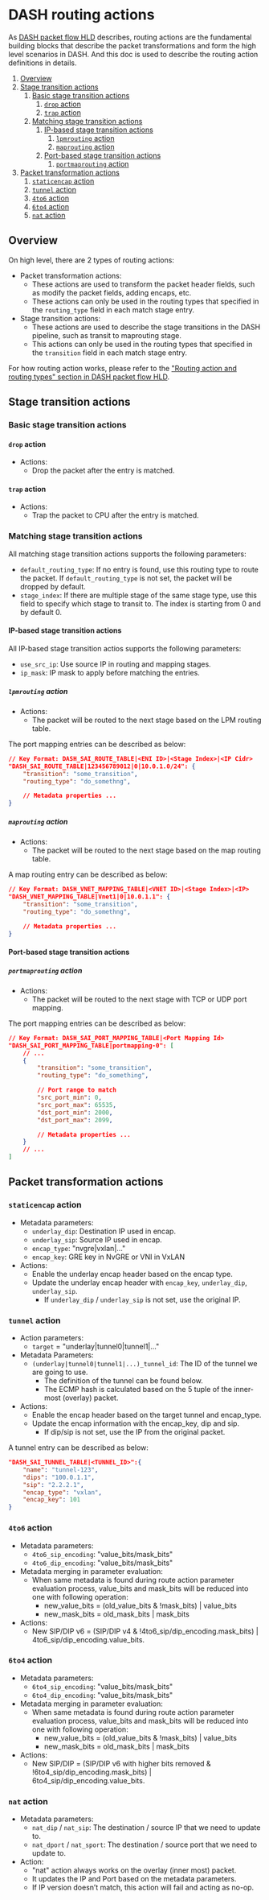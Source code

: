 # DASH routing actions

As [DASH packet flow HLD](../general/dash-sai-pipeline-packet-flow.md) describes, routing actions are the fundamental building blocks that describe the packet transformations and form the high level scenarios in DASH. And this doc is used to describe the routing action definitions in details.

1. [Overview](#overview)
2. [Stage transition actions](#stage-transition-actions)
   1. [Basic stage transition actions](#basic-stage-transition-actions)
      1. [`drop` action](#drop-action)
      2. [`trap` action](#trap-action)
   2. [Matching stage transition actions](#matching-stage-transition-actions)
      1. [IP-based stage transition actions](#ip-based-stage-transition-actions)
         1. [`lpmrouting` action](#lpmrouting-action)
         2. [`maprouting` action](#maprouting-action)
      2. [Port-based stage transition actions](#port-based-stage-transition-actions)
         1. [`portmaprouting` action](#portmaprouting-action)
3. [Packet transformation actions](#packet-transformation-actions)
   1. [`staticencap` action](#staticencap-action)
   2. [`tunnel` action](#tunnel-action)
   3. [`4to6` action](#4to6-action)
   4. [`6to4` action](#6to4-action)
   5. [`nat` action](#nat-action)

## Overview

On high level, there are 2 types of routing actions:

- Packet transformation actions:
  - These actions are used to transform the packet header fields, such as modify the packet fields, adding encaps, etc.
  - These actions can only be used in the routing types that specified in the `routing_type` field in each match stage entry.
- Stage transition actions:
  - These actions are used to describe the stage transitions in the DASH pipeline, such as transit to maprouting stage.
  - This actions can only be used in the routing types that specified in the `transition` field in each match stage entry.

For how routing action works, please refer to the ["Routing action and routing types" section in DASH packet flow HLD](../general/dash-sai-pipeline-packet-flow.md#57-routing-actions-and-routing-types).

## Stage transition actions

### Basic stage transition actions

#### `drop` action

- Actions:
  - Drop the packet after the entry is matched.

#### `trap` action

- Actions:
  - Trap the packet to CPU after the entry is matched.

### Matching stage transition actions

All matching stage transition actions supports the following parameters:

- `default_routing_type`: If no entry is found, use this routing type to route the packet. If `default_routing_type` is not set, the packet will be dropped by default.
- `stage_index`: If there are multiple stage of the same stage type, use this field to specify which stage to transit to. The index is starting from 0 and by default 0.

#### IP-based stage transition actions

All IP-based stage transition actios supports the following parameters:

- `use_src_ip`: Use source IP in routing and mapping stages.
- `ip_mask`: IP mask to apply before matching the entries.

##### `lpmrouting` action

- Actions:
  - The packet will be routed to the next stage based on the LPM routing table.

The port mapping entries can be described as below:

```json
// Key Format: DASH_SAI_ROUTE_TABLE|<ENI ID>|<Stage Index>|<IP Cidr>
"DASH_SAI_ROUTE_TABLE|123456789012|0|10.0.1.0/24": {
    "transition": "some_transition",
    "routing_type": "do_somethng",

    // Metadata properties ...
}
```

##### `maprouting` action

- Actions:
  - The packet will be routed to the next stage based on the map routing table.

A map routing entry can be described as below:

```json
// Key Format: DASH_VNET_MAPPING_TABLE|<VNET ID>|<Stage Index>|<IP>
"DASH_VNET_MAPPING_TABLE|Vnet1|0|10.0.1.1": {
    "transition": "some_transition",
    "routing_type": "do_somethng",

    // Metadata properties ...
}
```

#### Port-based stage transition actions

##### `portmaprouting` action

- Actions:
  - The packet will be routed to the next stage with TCP or UDP port mapping.

The port mapping entries can be described as below:

```json
// Key Format: DASH_SAI_PORT_MAPPING_TABLE|<Port Mapping Id>
"DASH_SAI_PORT_MAPPING_TABLE|portmapping-0": [
    // ...
    {
        "transition": "some_transition",
        "routing_type": "do_something",

        // Port range to match
        "src_port_min": 0,
        "src_port_max": 65535,
        "dst_port_min": 2000,
        "dst_port_max": 2099,

        // Metadata properties ...
    }
    // ...
]
```

## Packet transformation actions

### `staticencap` action

- Metadata parameters:
  - `underlay_dip`: Destination IP used in encap.
  - `underlay_sip`: Source IP used in encap.
  - `encap_type`: "nvgre|vxlan|…"
  - `encap_key`: GRE key in NvGRE or VNI in VxLAN
- Actions:
  - Enable the underlay encap header based on the encap type.
  - Update the underlay encap header with `encap_key`, `underlay_dip`, `underlay_sip`.
    - If `underlay_dip` / `underlay_sip` is not set, use the original IP.

### `tunnel` action

- Action parameters:
  - `target` = "underlay|tunnel0|tunnel1|..."
- Metadata Parameters:
  - `(underlay|tunnel0|tunnel1|...)_tunnel_id`: The ID of the tunnel we are going to use. 
    - The definition of the tunnel can be found below.
    - The ECMP hash is calculated based on the 5 tuple of the inner-most (overlay) packet.
- Actions:
  - Enable the encap header based on the target tunnel and encap_type.
  - Update the encap information with the encap_key, dip and sip.
    - If dip/sip is not set, use the IP from the original packet. 

A tunnel entry can be described as below:

```json
"DASH_SAI_TUNNEL_TABLE|<TUNNEL_ID>":{
    "name": "tunnel-123",
    "dips": "100.0.1.1",
    "sip": "2.2.2.1",
    "encap_type": "vxlan",
    "encap_key": 101
}
```
### `4to6` action

- Metadata parameters:
  - `4to6_sip_encoding`: "value_bits/mask_bits"
  - `4to6_dip_encoding`: "value_bits/mask_bits"
- Metadata merging in parameter evaluation:
  - When same metadata is found during route action parameter evaluation process, value_bits and mask_bits will be reduced into one with following operation:
    - new_value_bits = (old_value_bits & !mask_bits) | value_bits
    - new_mask_bits = old_mask_bits | mask_bits
- Actions:
  - New SIP/DIP v6 = (SIP/DIP v4 & !4to6_sip/dip_encoding.mask_bits) | 4to6_sip/dip_encoding.value_bits.

### `6to4` action

- Metadata parameters:
  - `6to4_sip_encoding`: "value_bits/mask_bits"
  - `6to4_dip_encoding`: "value_bits/mask_bits"
- Metadata merging in parameter evaluation:
  - When same metadata is found during route action parameter evaluation process, value_bits and mask_bits will be reduced into one with following operation:
    - new_value_bits = (old_value_bits & !mask_bits) | value_bits
    - new_mask_bits = old_mask_bits | mask_bits
- Actions:
  - New SIP/DIP = (SIP/DIP v6 with higher bits removed & !6to4_sip/dip_encoding.mask_bits) | 6to4_sip/dip_encoding.value_bits.

### `nat` action

- Metadata parameters:
  - `nat_dip` / `nat_sip`: The destination / source IP that we need to update to.
  - `nat_dport` / `nat_sport`: The destination / source port that we need to update to.
- Action:
  - "nat" action always works on the overlay (inner most) packet.
  - It updates the IP and Port based on the metadata parameters.
  - If IP version doesn’t match, this action will fail and acting as no-op. 